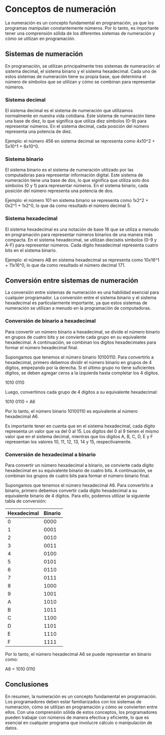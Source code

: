 # Conceptos de numeración

La numeración es un concepto fundamental en programación, ya que los programas manipulan constantemente números. Por lo tanto, es importante tener una comprensión sólida de los diferentes sistemas de numeración y cómo se utilizan en programación.

## Sistemas de numeración

En programación, se utilizan principalmente tres sistemas de numeración: el sistema decimal, el sistema binario y el sistema hexadecimal. Cada uno de estos sistemas de numeración tiene su propia base, que determina el número de símbolos que se utilizan y cómo se combinan para representar números.

### Sistema decimal

El sistema decimal es el sistema de numeración que utilizamos normalmente en nuestra vida cotidiana. Este sistema de numeración tiene una base de diez, lo que significa que utiliza diez símbolos (0-9) para representar números. En el sistema decimal, cada posición del número representa una potencia de diez.

Ejemplo: el número 456 en sistema decimal se representa como 4x10^2 + 5x10^1 + 6x10^0.

### Sistema binario

El sistema binario es el sistema de numeración utilizado por las computadoras para representar información digital. Este sistema de numeración tiene una base de dos, lo que significa que utiliza solo dos símbolos (0 y 1) para representar números. En el sistema binario, cada posición del número representa una potencia de dos.

Ejemplo: el número 101 en sistema binario se representa como 1x2^2 + 0x2^1 + 1x2^0, lo que da como resultado el número decimal 5.

### Sistema hexadecimal

El sistema hexadecimal es una notación de base 16 que se utiliza a menudo en programación para representar números binarios de una manera más compacta. En el sistema hexadecimal, se utilizan dieciséis símbolos (0-9 y A-F) para representar números. Cada dígito hexadecimal representa cuatro bits en el sistema binario.

Ejemplo: el número AB en sistema hexadecimal se representa como 10x16^1 + 11x16^0, lo que da como resultado el número decimal 171.

## Conversión entre sistemas de numeración

La conversión entre sistemas de numeración es una habilidad esencial para cualquier programador. La conversión entre el sistema binario y el sistema hexadecimal es particularmente importante, ya que estos sistemas de numeración se utilizan a menudo en la programación de computadoras.

### Conversión de binario a hexadecimal

Para convertir un número binario a hexadecimal, se divide el número binario en grupos de cuatro bits y se convierte cada grupo en su equivalente hexadecimal. A continuación, se combinan los dígitos hexadecimales para formar el número hexadecimal final.

Supongamos que tenemos el número binario 10100110. Para convertirlo a hexadecimal, primero debemos dividir el número binario en grupos de 4 dígitos, empezando por la derecha. Si el último grupo no tiene suficientes dígitos, se deben agregar ceros a la izquierda hasta completar los 4 dígitos.

1010 0110

Luego, convertimos cada grupo de 4 dígitos a su equivalente hexadecimal:

1010 0110 = A6

Por lo tanto, el número binario 10100110 es equivalente al número hexadecimal A6.

Es importante tener en cuenta que en el sistema hexadecimal, cada dígito representa un valor que va del 0 al 15. Los dígitos del 0 al 9 tienen el mismo valor que en el sistema decimal, mientras que los dígitos A, B, C, D, E y F representan los valores 10, 11, 12, 13, 14 y 15, respectivamente.

### Conversión de hexadecimal a binario

Para convertir un número hexadecimal a binario, se convierte cada dígito hexadecimal en su equivalente binario de cuatro bits. A continuación, se combinan los grupos de cuatro bits para formar el número binario final.

Supongamos que tenemos el número hexadecimal A6. Para convertirlo a binario, primero debemos convertir cada dígito hexadecimal a su equivalente binario de 4 dígitos. Para ello, podemos utilizar la siguiente tabla de conversión:

| Hexadecimal | Binario |
|-------------|---------|
| 0           | 0000    |
| 1           | 0001    |
| 2           | 0010    |
| 3           | 0011    |
| 4           | 0100    |
| 5           | 0101    |
| 6           | 0110    |
| 7           | 0111    |
| 8           | 1000    |
| 9           | 1001    |
| A           | 1010    |
| B           | 1011    |
| C           | 1100    |
| D           | 1101    |
| E           | 1110    |
| F           | 1111    |

Por lo tanto, el número hexadecimal A6 se puede representar en binario como:

A6 = 1010 0110

## Conclusiones

En resumen, la numeración es un concepto fundamental en programación. Los programadores deben estar familiarizados con los sistemas de numeración, cómo se utilizan en programación y cómo se convierten entre ellos. Con una comprensión sólida de estos conceptos, los programadores pueden trabajar con números de manera efectiva y eficiente, lo que es esencial en cualquier programa que involucre cálculo o manipulación de datos.
